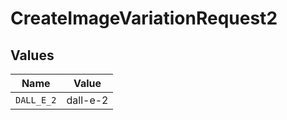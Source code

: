 # CreateImageVariationRequest2


## Values

| Name       | Value      |
| ---------- | ---------- |
| `DALL_E_2` | dall-e-2   |
